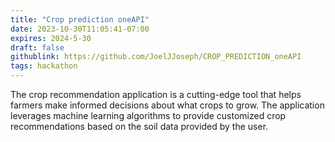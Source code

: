 ```yaml
---
title: "Crop prediction oneAPI"
date: 2023-10-30T11:05:41-07:00
expires: 2024-5-30
draft: false
githublink: https://github.com/JoelJJoseph/CROP_PREDICTION_oneAPI
tags: hackathon
---
```


The crop recommendation application is a cutting-edge tool that helps farmers make informed decisions about what crops to grow. The application leverages machine learning algorithms to provide customized crop recommendations based on the soil data provided by the user.
